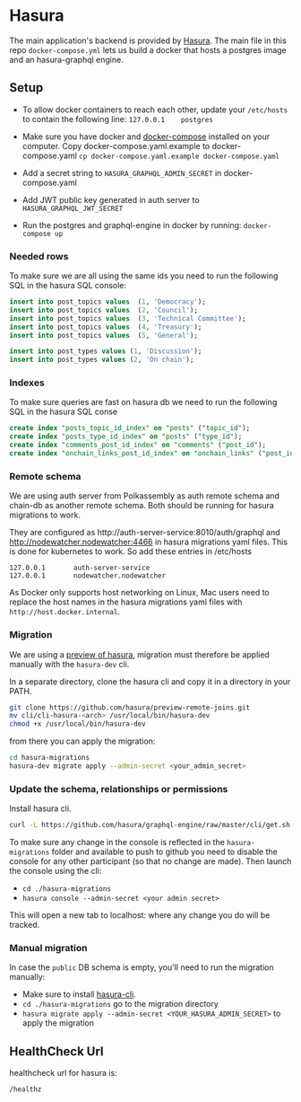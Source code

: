 # Hasura

The main application's backend is provided by [Hasura](https://github.com/hasura/graphql-engine/). The main file in this repo `docker-compose.yml` lets us build a docker that hosts a postgres image and an hasura-graphql engine.

## Setup

- To allow docker containers to reach each other, update your `/etc/hosts` to contain the following line:
`127.0.0.1    postgres`

- Make sure you have docker and [docker-compose](https://docs.docker.com/compose/) installed on your computer.
Copy docker-compose.yaml.example to docker-compose.yaml
`cp docker-compose.yaml.example docker-compose.yaml`

- Add a secret string to `HASURA_GRAPHQL_ADMIN_SECRET` in docker-compose.yaml
- Add JWT public key generated in auth server to `HASURA_GRAPHQL_JWT_SECRET`
- Run the postgres and graphql-engine in docker by running:
`docker-compose up`

### Needed rows

To make sure we are all using the same ids you need to run the following SQL in the hasura SQL console:
```sql
insert into post_topics values  (1, 'Democracy');
insert into post_topics values  (2, 'Council');
insert into post_topics values  (3, 'Technical Committee');
insert into post_topics values  (4, 'Treasury');
insert into post_topics values  (5, 'General');

insert into post_types values (1, 'Discussion');
insert into post_types values (2, 'On chain');
```

### Indexes

To make sure queries are fast on hasura db we need to run the following SQL in the hasura SQL conse

```sql
create index "posts_topic_id_index" on "posts" ("topic_id");
create index "posts_type_id_index" on "posts" ("type_id");
create index "comments_post_id_index" on "comments" ("post_id");
create index "onchain_links_post_id_index" on "onchain_links" ("post_id");
```

### Remote schema
We are using auth server from Polkassembly as auth remote schema and chain-db as another remote schema. Both should be running for hasura migrations to work.

They are configured as http://auth-server-service:8010/auth/graphql and http://nodewatcher.nodewatcher:4466 in hasura migrations yaml files. This is done for kubernetes to work.
So add these entries in /etc/hosts

```
127.0.0.1       auth-server-service
127.0.0.1       nodewatcher.nodewatcher
```

As Docker only supports host networking on Linux, Mac users need to replace the host names in the hasura migrations yaml files with `http://host.docker.internal`.

### Migration

We are using a [preview of hasura](https://github.com/hasura/graphql-engine/pull/2395#issuecomment-547378585), migration must therefore be applied manually with the `hasura-dev` cli.

In a separate directory, clone the hasura cli and copy it in a directory in your PATH.

```bash
git clone https://github.com/hasura/preview-remote-joins.git
mv cli/cli-hasura-<arch> /usr/local/bin/hasura-dev
chmod +x /usr/local/bin/hasura-dev
```

from there you can apply the migration:
```bash
cd hasura-migrations
hasura-dev migrate apply --admin-secret <your_admin_secret>
```

### Update the schema, relationships or permissions

Install hasura cli.

```bash
curl -L https://github.com/hasura/graphql-engine/raw/master/cli/get.sh | bash
```

To make sure any change in the console is reflected in the `hasura-migrations` folder and available to push to github you need to disable the console for any other participant (so that no change are made). Then launch the console using the cli:
- `cd ./hasura-migrations`
- `hasura console --admin-secret <your admin secret>`

This will open a new tab to localhost:<non-8080-port> where any change you do will be tracked.

### Manual migration
In case the `public` DB schema is empty, you'll need to run the migration manually:
- Make sure to install [hasura-cli](https://docs.hasura.io/1.0/graphql/manual/hasura-cli/index.html).
- `cd ./hasura-migrations` go to the migration directory
- `hasura migrate apply --admin-secret <YOUR_HASURA_ADMIN_SECRET>` to apply the migration

## HealthCheck Url

healthcheck url for hasura is:

```
/healthz
```
